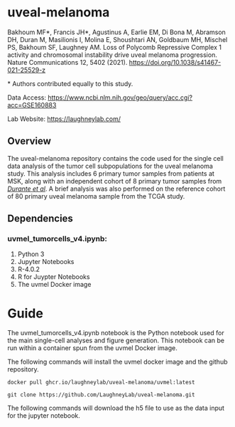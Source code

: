# uveal-melanoma

Bakhoum MF*, Francis JH*, Agustinus A, Earlie EM, Di Bona M, Abramson DH, Duran M, Masilionis I, Molina E, Shoushtari AN, Goldbaum MH, Mischel PS, Bakhoum SF, Laughney AM. Loss of Polycomb Repressive Complex 1 activity and chromosomal instability drive uveal melanoma progression.
Nature Communications 12, 5402 (2021). https://doi.org/10.1038/s41467-021-25529-z

\* Authors contributed equally to this study.

Data Access:    https://www.ncbi.nlm.nih.gov/geo/query/acc.cgi?acc=GSE160883

Lab Website: https://laughneylab.com/

## Overview
The uveal-melanoma repository contains the code used for the single cell data analysis of the tumor cell subpopulations for the uveal melanoma study. This analysis includes 6 primary tumor samples from patients at MSK, along with an independent cohort of 8 primary tumor samples from [*Durante et al*](https://www.nature.com/articles/s41467-019-14256-1). A brief analysis was also performed on the reference cohort of 80 primary uveal melanoma sample from the TCGA study. 


## Dependencies
### uvmel_tumorcells_v4.ipynb:
  1. Python 3
  2. Jupyter Notebooks
  3. R-4.0.2
  4. R for Juypter Notebooks
  5. The uvmel Docker image


# Guide
The uvmel_tumorcells_v4.ipynb notebook is the Python notebook used for the main single-cell analyses and figure generation. This notebook can be run within a container spun from the uvmel Docker image.

The following commands will install the uvmel docker image and the github repository.
```
docker pull ghcr.io/laughneylab/uveal-melanoma/uvmel:latest

git clone https://github.com/LaughneyLab/uveal-melanoma.git
```

The following commands will download the h5 file to use as the data input for the jupyter notebook.


